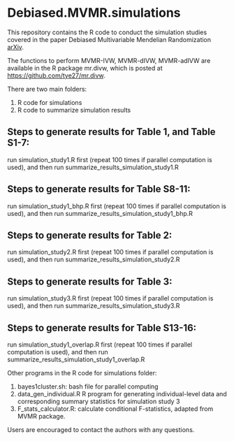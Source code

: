 # Debiased.MVMR.simulations
This repository contains the R code to conduct the simulation studies covered in the paper Debiased Multivariable Mendelian Randomization [arXiv](https://arxiv.org/abs/2402.00307).

The functions to perform MVMR-IVW, MVMR-dIVW, MVMR-adIVW are available in the R package mr.divw,  which is posted at https://github.com/tye27/mr.divw.

There are two main folders:
1. R code for simulations
2. R code to summarize simulation results

## Steps to generate results for Table 1, and Table S1-7: 

run simulation_study1.R first (repeat 100 times if parallel computation is used), and then run summarize_results_simulation_study1.R

## Steps to generate results for Table S8-11: 
run simulation_study1_bhp.R first (repeat 100 times if parallel computation is used), and then run summarize_results_simulation_study1_bhp.R

## Steps to generate results for Table 2: 
run simulation_study2.R first (repeat 100 times if parallel computation is used), and then run summarize_results_simulation_study2.R

## Steps to generate results for Table 3: 
run simulation_study3.R first (repeat 100 times if parallel computation is used), and then run summarize_results_simulation_study3.R

## Steps to generate results for Table S13-16: 
run simulation_study1_overlap.R first (repeat 100 times if parallel computation is used), and then run summarize_results_simulation_study1_overlap.R

Other programs in the R code for simulations folder:

1. bayes1cluster.sh: bash file for parallel computing
2. data_gen_individual.R R program for generating individual-level data and corresponding summary statistics for simulation study 3
3. F_stats_calculator.R: calculate conditional F-statistics, adapted from MVMR package.

Users are encouraged to contact the authors with any questions.
